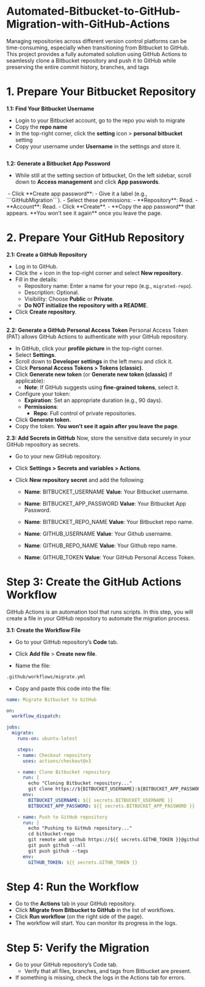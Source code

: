 # Automated-Bitbucket-to-GitHub-Migration-with-GitHub-Actions
Managing repositories across different version control platforms can be time-consuming, especially when transitioning from Bitbucket to GitHub. This project provides a fully automated solution using GitHub Actions to seamlessly clone a Bitbucket repository and push it to GitHub while preserving the entire commit history, branches, and tags

# 1. Prepare Your Bitbucket Repository

**1.1: Find Your Bitbucket Username**
- Login to your Bitbucket account, go to the repo you wish to  migrate
- Copy the **repo name**
- In the top-right corner, click the **setting** icon > **personal bitbucket** setting
- Copy your username under **Username** in the settings and store it.

<image>

**1.2: Generate a Bitbucket App Password**
- While still at the setting section of bitbucket, On the left sidebar, scroll down to **Access management** and click **App passwords**.
<image>
- Click **Create app password**:
  - Give it a label (e.g., ```GitHubMigration```).
  - Select these permissions:
    - **Repository**: Read.
    - **Account**: Read.
- Click **Create**.
- **Copy the app password** that appears. **You won’t see it again** once you leave the page.

# 2. Prepare Your GitHub Repository

**2.1: Create a GitHub Repository**
- Log in to GitHub.
- Click the + icon in the top-right corner and select **New repository**.
- Fill in the details:
  - Repository name: Enter a name for your repo (e.g., ```migrated-repo```).
  - Description: Optional.
  - Visibility: Choose **Public** or **Private**.
  - **Do NOT initialize the repository with a README**.
- Click **Create repository**.
- 

**2.2: Generate a GitHub Personal Access Token**
 Personal Access Token (PAT) allows GitHub Actions to authenticate with your GitHub repository.

- In GitHub, click your **profile picture** in the top-right corner.
- Select **Settings**.
- Scroll down to **Developer settings** in the left menu and click it.
- Click **Personal Access Tokens > Tokens (classic)**.
- Click **Generate new token** (or **Generate new token (classic)** if applicable):
  - **Note**: If GitHub suggests using  **fine-grained tokens**, select it.
- Configure your token:
  - **Expiration**: Set an appropriate duration (e.g., 90 days).
  - **Permissions**:
    - **Repo**: Full control of private repositories.
- Click **Generate token**.
- Copy the token. **You won’t see it again after you leave the page**.

**2.3: Add Secrets in GitHub**
Now, store the sensitive data securely in your GitHub repository as secrets.

- Go to your new GitHub repository.

- Click **Settings > Secrets and variables > Actions**.

- Click **New repository secret** and add the following:

  - **Name**: BITBUCKET_USERNAME
    **Value**: Your Bitbucket username.
  
  - **Name**: BITBUCKET_APP_PASSWORD
    **Value**: Your Bitbucket App Password.

  - **Name**: BITBUCKET_REPO_NAME
    **Value**: Your Bitbucket repo name.
    
  - **Name**: GITHUB_USERNAME
    **Value**: Your Github username.
    
  - **Name**: GITHUB_REPO_NAME
    **Value**: Your Github repo name.
  
  - **Name**: GITHUB_TOKEN
    **Value**: Your GitHub Personal Access Token.

# Step 3: Create the GitHub Actions Workflow
GitHub Actions is an automation tool that runs scripts. In this step, you will create a file in your GitHub repository to automate the migration process.

**3.1: Create the Workflow File**

- Go to your GitHub repository’s **Code** tab.

- Click **Add file** > **Create new file**.

- Name the file:

```bash
.github/workflows/migrate.yml
```
- Copy and paste this code into the file:

```yml
name: Migrate Bitbucket to GitHub

on:
  workflow_dispatch:

jobs:
  migrate:
    runs-on: ubuntu-latest

    steps:
    - name: Checkout repository
      uses: actions/checkout@v3

    - name: Clone Bitbucket repository
      run: |
        echo "Cloning Bitbucket repository..."
        git clone https://${BITBUCKET_USERNAME}:${BITBUCKET_APP_PASSWORD}@bitbucket.org/${{ secrets.BITBUCKET_USERNAME }}/${{ secrets.BITBUCKET_REPO_NAME }}.git bitbucket-repo
      env:
        BITBUCKET_USERNAME: ${{ secrets.BITBUCKET_USERNAME }}
        BITBUCKET_APP_PASSWORD: ${{ secrets.BITBUCKET_APP_PASSWORD }}

    - name: Push to GitHub repository
      run: |
        echo "Pushing to GitHub repository..."
        cd bitbucket-repo
        git remote add github https://${{ secrets.GITHB_TOKEN }}@github.com/${{ secrets.GITHB_USERNAME }}/${{ secrets.GITHB_REPO_NAME }}.git
        git push github --all
        git push github --tags
      env:
        GITHUB_TOKEN: ${{ secrets.GITHB_TOKEN }}

```

# Step 4: Run the Workflow
- Go to the **Actions** tab in your GitHub repository.
- Click **Migrate from Bitbucket to GitHub** in the list of workflows.
- Click **Run workflow** (on the right side of the page).
- The workflow will start. You can monitor its progress in the logs.

# Step 5: Verify the Migration
- Go to your GitHub repository’s Code tab.
  - Verify that all files, branches, and tags from Bitbucket are present.
- If something is missing, check the logs in the Actions tab for errors.



